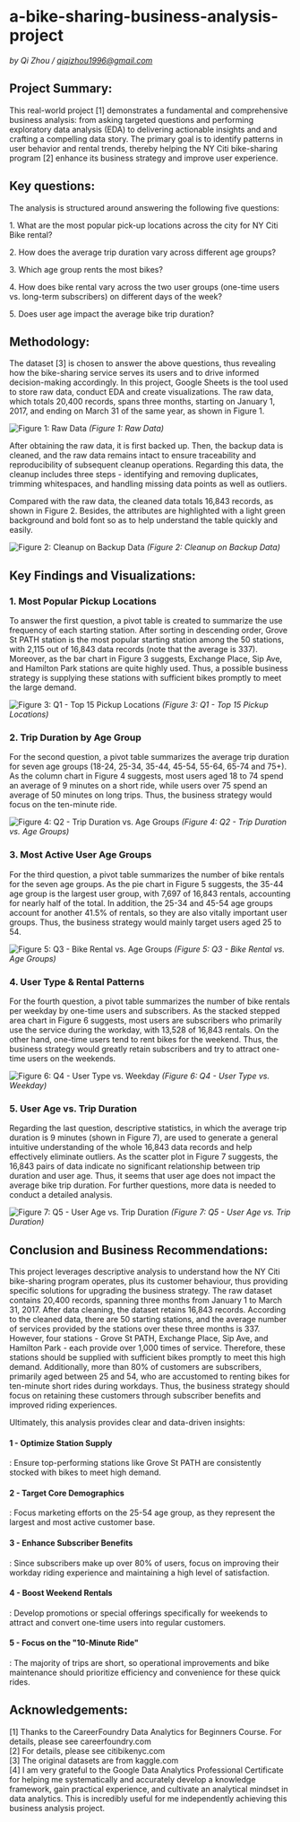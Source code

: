 # a-bike-sharing-business-analysis-project
*by Qi Zhou / qiqizhou1996@gmail.com*  

## Project Summary:
<p>This real-world project [1] demonstrates a fundamental and comprehensive business analysis: from asking targeted questions and performing exploratory data analysis (EDA) to delivering actionable insights and and crafting a compelling data story. The primary goal is to identify patterns in user behavior and rental trends, thereby helping the NY Citi bike-sharing program [2] enhance its business strategy and improve user experience.</p>  

## Key questions:
<p>The analysis is structured around answering the following five questions:</p>
<p>1. What are the most popular pick-up locations across the city for NY Citi Bike rental?  </p>
<p>2. How does the average trip duration vary across different age groups?  </p>
<p>3. Which age group rents the most bikes?  </p>
<p>4. How does bike rental vary across the two user groups (one-time users vs. long-term subscribers) on different days of the week?  </p>
<p>5. Does user age impact the average bike trip duration?    </p>

## Methodology:
<p>The dataset [3] is chosen to answer the above questions, thus revealing how the bike-sharing service serves its users and to drive informed decision-making accordingly. 
In this project, Google Sheets is the tool used to store raw data, conduct EDA and create visualizations. The raw data, which totals 20,400 records, spans three months, starting on January 1, 2017, and ending on March 31 of the same year, as shown in Figure 1.</p>  

![Figure 1: Raw Data](/figures/Raw%20Data.png)
*(Figure 1: Raw Data)* 

<p>After obtaining the raw data, it is first backed up. Then, the backup data is cleaned, and the raw data remains intact to ensure traceability and reproducibility of subsequent cleanup operations. Regarding this data, the cleanup includes three steps - identifying and removing duplicates, trimming whitespaces, and handling missing data points as well as outliers.</p>    
<p>Compared with the raw data, the cleaned data totals 16,843 records, as shown in Figure 2. Besides, the attributes are highlighted with a light green background and bold font so as to help understand the table quickly and easily.</p>    

![Figure 2: Cleanup on Backup Data](/figures/Cleanup%20on%20Backup%20Data.png)
*(Figure 2: Cleanup on Backup Data)*

## Key Findings and Visualizations:
### 1. Most Popular Pickup Locations
<p>To answer the first question, a pivot table is created to summarize the use frequency of each starting station. After sorting in descending order, Grove St PATH station is the most popular starting station among the 50 stations, with 2,115 out of 16,843 data records (note that the average is 337). Moreover, as the bar chart in Figure 3 suggests, Exchange Place, Sip Ave, and Hamilton Park stations are quite highly used. Thus, a possible business strategy is supplying these stations with sufficient bikes promptly to meet the large demand.</p>  

![Figure 3: Q1 - Top 15 Pickup Locations](/figures/Q1%20-%20Top%2015%20Pickup%20Locations.png)
*(Figure 3: Q1 - Top 15 Pickup Locations)*

### 2. Trip Duration by Age Group
<p>For the second question, a pivot table summarizes the average trip duration for seven age groups (18-24, 25-34, 35-44, 45-54, 55-64, 65-74 and 75+). As the column chart in Figure 4 suggests, most users aged 18 to 74 spend an average of 9 minutes on a short ride, while users over 75 spend an average of 50 minutes on long trips. Thus, the business strategy would focus on the ten-minute ride.</p>    

![Figure 4: Q2 - Trip Duration vs. Age Groups](/figures/Q2%20-%20Trip%20Duration%20vs.%20Age%20Groups.png)
*(Figure 4: Q2 - Trip Duration vs. Age Groups)*

### 3. Most Active User Age Groups
<p>For the third question, a pivot table summarizes the number of bike rentals for the seven age groups. As the pie chart in Figure 5 suggests, the 35-44 age group is the largest user group, with 7,697 of 16,843 rentals, accounting for nearly half of the total. In addition, the 25-34 and 45-54 age groups account for another 41.5% of rentals, so they are also vitally important user groups. Thus, the business strategy would mainly target users aged 25 to 54.</p>    

![Figure 5: Q3 - Bike Rental vs. Age Groups](/figures/Q3%20-%20Bike%20Rental%20vs.%20Age%20Groups.png)
*(Figure 5: Q3 - Bike Rental vs. Age Groups)*

### 4. User Type & Rental Patterns
<p>For the fourth question, a pivot table summarizes the number of bike rentals per weekday by one-time users and subscribers. As the stacked stepped area chart in Figure 6 suggests, most users are subscribers who primarily use the service during the workday, with 13,528 of 16,843 rentals. On the other hand, one-time users tend to rent bikes for the weekend. Thus, the business strategy would greatly retain subscribers and try to attract one-time users on the weekends.</p>    

![Figure 6: Q4 - User Type vs. Weekday](/figures/Q4%20-%20User%20Type%20vs.%20Weekday.png)
*(Figure 6: Q4 - User Type vs. Weekday)*

### 5. User Age vs. Trip Duration
<p>Regarding the last question, descriptive statistics, in which the average trip duration is 9 minutes (shown in Figure 7), are used to generate a general intuitive understanding of the whole 16,843 data records and help effectively eliminate outliers. As the scatter plot in Figure 7 suggests, the 16,843 pairs of data indicate no significant relationship between trip duration and user age. Thus, it seems that user age does not impact the average bike trip duration. For further questions, more data is needed to conduct a detailed analysis.</p>  

![Figure 7: Q5 - User Age vs. Trip Duration](/figures/Q5%20-%20User%20Age%20vs.%20Trip%20Duration.png)
*(Figure 7: Q5 - User Age vs. Trip Duration)*

## Conclusion and Business Recommendations:
<p>This project leverages descriptive analysis to understand how the NY Citi bike-sharing program operates, plus its customer behaviour, thus providing specific solutions for upgrading the business strategy. 
The raw dataset contains 20,400 records, spanning three months from January 1 to March 31, 2017. After data cleaning, the dataset retains 16,843 records. According to the cleaned data, there are 50 starting stations, and the average number of services provided by the stations over these three months is 337. However, four stations - Grove St PATH, Exchange Place, Sip Ave, and Hamilton Park - each provide over 1,000 times of service. Therefore, these stations should be supplied with sufficient bikes promptly to meet this high demand. Additionally, more than 80% of customers are subscribers, primarily aged between 25 and 54, who are accustomed to renting bikes for ten-minute short rides during workdays. Thus, the business strategy should focus on retaining these customers through subscriber benefits and improved riding experiences.</p>  
<p>Ultimately, this analysis provides clear and data-driven insights:</p> 

#### 1 - Optimize Station Supply
: Ensure top-performing stations like Grove St PATH are consistently stocked with bikes to meet high demand.
#### 2 - Target Core Demographics
: Focus marketing efforts on the 25-54 age group, as they represent the largest and most active customer base.
#### 3 - Enhance Subscriber Benefits
: Since subscribers make up over 80% of users, focus on improving their workday riding experience and maintaining a high level of satisfaction.
#### 4 - Boost Weekend Rentals
: Develop promotions or special offerings specifically for weekends to attract and convert one-time users into regular customers.
#### 5 - Focus on the "10-Minute Ride"
: The majority of trips are short, so operational improvements and bike maintenance should prioritize efficiency and convenience for these quick rides.

## Acknowledgements:
[1] Thanks to the CareerFoundry Data Analytics for Beginners Course. For details, please see careerfoundry.com  
[2] For details, please see citibikenyc.com  
[3] The original datasets are from kaggle.com  
[4] I am very grateful to the Google Data Analytics Professional Certificate for helping me systematically and accurately develop a knowledge framework, gain practical experience, and cultivate an analytical mindset in data analytics. This is incredibly useful for me independently achieving this business analysis project.  
